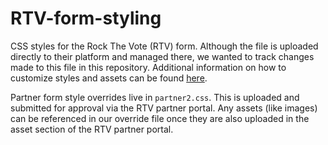 # RTV-form-styling
CSS styles for the Rock The Vote (RTV) form. Although the file is uploaded directly to their platform and managed there, we wanted to track changes made to this file in this repository. Additional information on how to customize styles and assets can be found [here](https://www.rockthevote.org/programs-and-partner-resources/tech-for-civic-engagement/partner-ovr-tool-faqs/partner-ovr-tool-faqs/).

Partner form style overrides live in `partner2.css`. This is uploaded and submitted for approval via the RTV partner portal. Any assets (like images) can be referenced in our override file once they are also uploaded in the asset section of the RTV partner portal.

